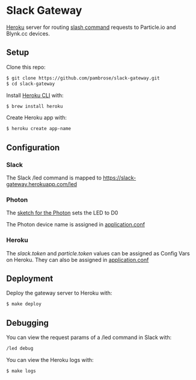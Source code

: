 # Slack Gateway

[Heroku](https://www.heroku.com/) server for routing [slash command](https://api.slack.com/slash-commands)
requests to Particle.io and Blynk.cc devices.

## Setup

Clone this repo:

```bash
$ git clone https://github.com/pambrose/slack-gateway.git
$ cd slack-gateway
```

Install [Heroku CLI](https://devcenter.heroku.com/articles/heroku-command) with:

```bash
$ brew install heroku
```

Create Heroku app with:

```bash
$ heroku create app-name
```

## Configuration

### Slack

The Slack /led command is mapped to https://slack-gateway.herokuapp.com/led


### Photon

The [sketch for the Photon](https://github.com/pambrose/slack-gateway/blob/master/photon/led.ino) sets the LED to D0

The Photon device name is assigned in [application.conf](https://github.com/pambrose/slack-gateway/blob/master/src/main/resources/application.conf)


### Heroku

The *slack.token* and *particle.token* values can be assigned as Config Vars on Heroku. They can
also be assigned in [application.conf](https://github.com/pambrose/slack-gateway/blob/master/src/main/resources/application.conf)


## Deployment

Deploy the gateway server to Heroku with:

```bash
$ make deploy
```

## Debugging

You can view the request params of a /led command in Slack with:

```bash
/led debug
```

You can view the Heroku logs with:

```bash
$ make logs
```

